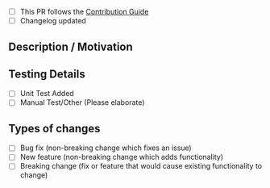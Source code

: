 <!--- Provide a general summary of your changes in the Title above -->

- [ ] This PR follows the [Contribution Guide](https://github.com/Sitecore/jss/blob/dev/CONTRIBUTING.md)
- [ ] Changelog updated

## Description / Motivation
<!--- Describe your changes in detail -->
<!--- Why is this change required? What problem does it solve? -->
<!--- If it fixes an open issue, please link to the issue here. -->

## Testing Details
<!--- Please describe how you tested your changes. -->
<!--- When applicable, include details of your testing environment, and the tests you ran to -->
<!--- see how your change affects other areas of the code, etc. -->
- [ ] Unit Test Added
- [ ] Manual Test/Other (Please elaborate)

## Types of changes
<!--- What types of changes does your code introduce? Put an `x` in all the boxes that apply: -->
- [ ] Bug fix (non-breaking change which fixes an issue)
- [ ] New feature (non-breaking change which adds functionality)
- [ ] Breaking change (fix or feature that would cause existing functionality to change)
